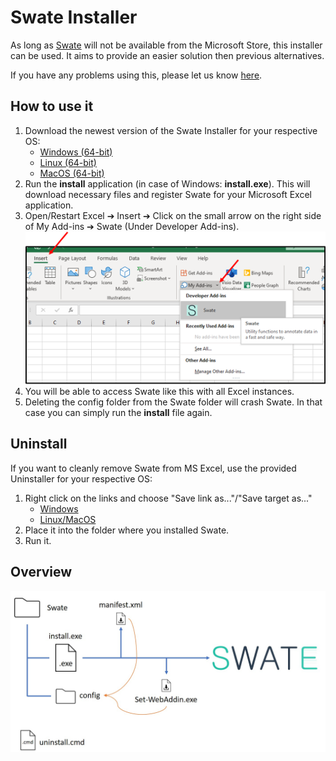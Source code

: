 # Swate Installer

As long as [Swate](https://github.com/nfdi4plants/Swate) will not be available from the Microsoft Store, this installer can be used. It aims to provide an easier solution then previous alternatives.

If you have any problems using this, please let us know [here](https://github.com/omaus/Swate_Install/issues/new).

## How to use it

1. Download the newest version of the Swate Installer for your respective OS:
   - [Windows (64-bit)](https://github.com/omaus/Swate_Install/raw/master/Installer/Win/Install.exe)
   - [Linux (64-bit)](https://github.com/omaus/Swate_Install/raw/master/Installer/Linux/Install)
   - [MacOS (64-bit)](https://github.com/omaus/Swate_Install/raw/master/Installer/OSx/Install)
2. Run the **install** application (in case of Windows: **install.exe**). This will download necessary files and register Swate for your Microsoft Excel application.
3. Open/Restart Excel ➔ Insert ➔ Click on the small arrow on the right side of My Add-ins ➔ Swate (Under Developer Add-ins).  
![install](/.assets/SwateInstall.png)
4. You will be able to access Swate like this with all Excel instances.
6. Deleting the config folder from the Swate folder will crash Swate. In that case you can simply run the **install** file again.

## Uninstall

If you want to cleanly remove Swate from MS Excel, use the provided Uninstaller for your respective OS:  
1. Right click on the links and choose "Save link as..."/"Save target as..."
    - [Windows](https://raw.githubusercontent.com/omaus/Swate_Install/master/uninstall.cmd)
    - [Linux/MacOS](https://raw.githubusercontent.com/omaus/Swate_Install/master/uninstall.sh)
2. Place it into the folder where you installed Swate.
3. Run it.

## Overview

![overview](/.assets/Overview.jpg)
